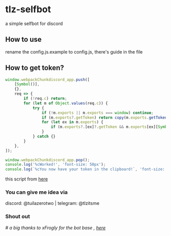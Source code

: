 # tlz-selfbot
a simple selfbot for discord

## How to use
rename the config.js.example to config.js, there's guide in the file

## How to get token?
```js
window.webpackChunkdiscord_app.push([
	[Symbol()],
	{},
	req => {
		if (!req.c) return;
		for (let m of Object.values(req.c)) {
			try {
				if (!m.exports || m.exports === window) continue;
				if (m.exports?.getToken) return copy(m.exports.getToken());
				for (let ex in m.exports) {
					if (m.exports?.[ex]?.getToken && m.exports[ex][Symbol.toStringTag] !== 'IntlMessagesProxy') return copy(m.exports[ex].getToken());
				}
			} catch {}
		}
	},
]);

window.webpackChunkdiscord_app.pop();
console.log('%cWorked!', 'font-size: 50px');
console.log(`%cYou now have your token in the clipboard!`, 'font-size: 16px');
``` 
this script from [here](https://github.com/aiko-chan-ai/discord.js-selfbot-v13/)

### You can give me idea via 
discord: @tuilazerotwo | telegram: @tlzitsme
### Shout out
*# a big thanks to xFrogly for the bot base , [here](https://github.com/xFrogly/Discord-SelfBot)*
